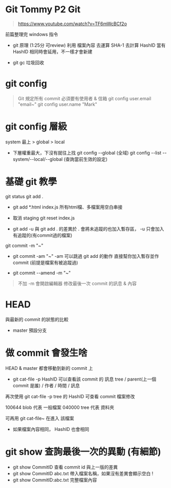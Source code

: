 # Git Tommy P2 Git 
> https://www.youtube.com/watch?v=TF6mWcBCf2o

前篇整理完 windows 指令

* git 原理 (1:25分 可review)
利用 檔案內容 去運算 SHA-1 去計算 HashID
當有 HashID 相同時會延用，不一樣才會新建

* git gc 垃圾回收

# git config
> Git 規定所有 commit 必須要有使用者 & 信箱
git config user.email "email~"
git config user.name "Mark"

# git config 層級
system 最上 > global > local 
* 下層權重最大，下沒有就往上找
git config --global (全域)
git config --list --system/--local/--global (查詢當前生效的設定)

# 基礎 git 教學
git status
git add . 
* git add *.html index.js 
所有html檔、多檔案用空白串接
* 取消 staging
git reset index.js

* git add -u
與 git add . 的差異於
. 會將未追蹤的也加入暫存區，
-u 只會加入有追蹤的(有commit過的檔案)

git commit -m "~"

* git commit -am "~"
-am 可以跳過 git add 的動作
直接幫你加入暫存並作 commit (前提是檔案有被追蹤過)

* git commit --amend -m "~"  
> 不加 -m 會開啟編輯器
修改最後一次 commit 的訊息 & 內容

# HEAD
與最新的 commit 的狀態的比較
* master 預設分支

# 做 commit  會發生啥
HEAD & master 都會移動到新的 commit 上

* git cat-file -p HashID
可以查看該 commit 的 訊息
tree / parent(上一個commit 是誰) / 作者 / 時間 / 訊息

再次使用 git cat-file -p tree 的 HashID
可查看 commit 檔案修改

100644 blob 代表 一般檔案
040000 tree 代表 資料夾

可再用 git cat-file~ 在進入 該檔案

* 如果檔案內容相同， HashID 也會相同

# git show 查詢最後一次的異動 (有細節)
* git show CommitID 
查看 commit id 與上一版的差異
* git show CommitID  abc.txt
帶入檔案名稱，如果沒有差異會顯示空白 !
* git show CommitID:abc.txt
完整檔案內容